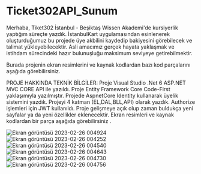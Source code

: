 # Ticket302API_Sunum

Merhaba, Tiket302 İstanbul - Beşiktaş Wissen Akademi'de kursiyerlik yaptığım süreçte yazdık. İstanbulKart uygulamasından esinlenerek oluşturduğumuz bu projede üye akbilini kaydedip bakiyesini görebilecek ve talimat yükleyebilecektir. Asli amacımız gerçek hayata yaklaşmak ve istihdam sürecindeki hazır bulunuşluğu maksimum seviyeye getirebilmektir.

Burada projenin ekran resimlerini ve kaynak kodlardan bazı kod parçalarını aşağıda görebilirsiniz.

PROJE HAKKINDA TEKNİK BİLGİLER:
Proje Visual Studio .Net 6 ASP.NET MVC CORE API ile yazıldı.
Proje Entity Framework Core Code-First yaklaşımıyla yazılmıştır.
Projede AspnetCore Identity kullanarak üyelik sistemini yazdık.
Projeyi 4 katman (EL,DAL,BLL,API) olarak yazdık.
Authorize işlemleri için JWT kullanıldı.
Proje gelişmeye açık olup zaman buldukça yeni sayfalar ya da yeni özellikler eklenecektir. Ekran resimleri ve kaynak kodlardan bir parça aşağıda görebilirsiniz .

![Ekran görüntüsü 2023-02-26 004924](https://user-images.githubusercontent.com/118689173/221818785-7e6e9f0a-aef0-4145-bb05-df5a020904cc.png)
![Ekran görüntüsü 2023-02-26 004252](https://user-images.githubusercontent.com/118689173/221818807-fbc2954b-827c-48ae-abf1-ac4dff0d9810.png)
![Ekran görüntüsü 2023-02-26 004540](https://user-images.githubusercontent.com/118689173/221818819-a357fac1-97bc-4c06-aba2-accaa568db96.png)
![Ekran görüntüsü 2023-02-26 004643](https://user-images.githubusercontent.com/118689173/221818826-da2ba481-44d7-410d-b797-4ae8d475babc.png)
![Ekran görüntüsü 2023-02-26 004730](https://user-images.githubusercontent.com/118689173/221818841-80bdf9ea-ede4-48f1-b6ac-1d68fec7bc51.png)
![Ekran görüntüsü 2023-02-26 004756](https://user-images.githubusercontent.com/118689173/221818857-39fc99cf-5216-4995-86c8-38678415f9f7.png)
